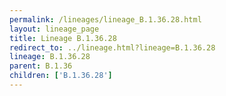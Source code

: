 ```yaml
---
permalink: /lineages/lineage_B.1.36.28.html
layout: lineage_page
title: Lineage B.1.36.28
redirect_to: ../lineage.html?lineage=B.1.36.28
lineage: B.1.36.28
parent: B.1.36
children: ['B.1.36.28']
---
```


